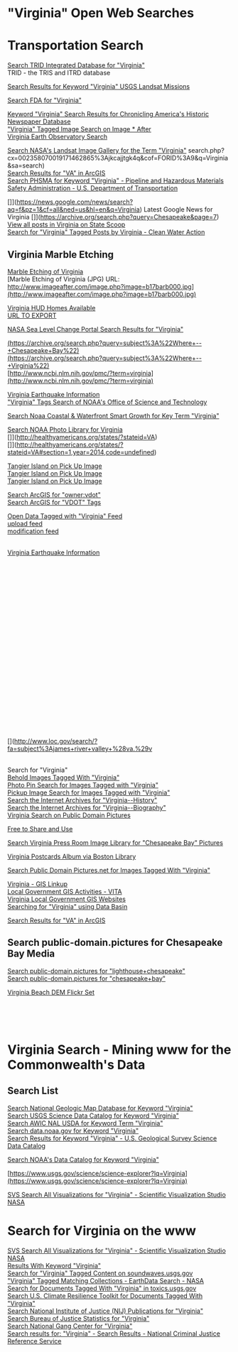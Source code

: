 # "Virginia" Open Web Searches  

# Transportation Search  
[Search TRID Integrated Database for "Virginia"](https://trid.trb.org/Results?txtKeywords=Virginia&txtTitle=&txtSerial=&ddlSubject=&txtReportNum=&ddlTrisfile=&txtIndex=%20&specificTerms=&txtAgency=&txtAuthor=&ddlResultType=&chkFulltextOnly=0&language=1%2C2%2C4%2C8&subjectLogic=or&dateStart=&dateEnd=&rangeType=publisheddate&sortBy=&sortOrder=DESC&rpp=100)  
TRID - the TRIS and ITRD database




[Search Results for Keyword "Virginia" USGS Landsat Missions](https://landsat.usgs.gov/search/node/Virginia)  


[Search FDA for "Virginia"](http://google2.fda.gov/search?q=Virginia&client=FDAgov&site=FDAgov&lr=&proxystylesheet=FDAgov&requiredfields=-archive%3AYes&output=xml_no_dtd&getfields=*)  


[Keyword "Virginia" Search Results for Chronicling America's Historic Newspaper Database](http://chroniclingamerica.loc.gov/search/pages/results/?state=Virginia&date1=1836&date2=1922&proxtext=&x=14&y=24&dateFilterType=yearRange&rows=20&searchType=basic)  
["Virginia" Tagged Image Search on Image * After](http://www.imageafter.com/search.php?search=Virginia&x=0&y=0)  
[Virginia Earth Observatory Search](http://earthobservatory.nasa.gov/Search/index.php?hq=site%3Aearthobservatory.nasa.gov%2FIOTD%2F&q=Virginia)  
	
[Search NASA's Landsat Image Gallery for the Term "Virginia"](http://landsat.visibleearth.nasa.gov/)  search.php?cx=002358070019171462865%3Ajkcajjtgk4q&cof=FORID%3A9&q=Virginia&sa=search)  
[Search Results for "VA" in ArcGIS](http://www.arcgis.com/home/search.html?t=content&q=tags:VA)  
[Search PHSMA for Keyword "Virginia" - Pipeline and Hazardous Materials Safety Administration - U.S. Department of Transportation](http://search.usa.gov/search?utf8=%E2%9C%93&affiliate=dot-phmsa&query=Virginia+&commit=+Search+)  
	
[]](https://news.google.com/news/search?aq=f&pz=1&cf=all&ned=us&hl=en&q=Virginia)  Latest Google News for Virginia
[]](https://archive.org/search.php?query=Chesapeake&page=7)  
[View all posts in Virginia on State Scoop](http://statescoop.com/category/states/virginia/)  
[Search for "Virginia" Tagged Posts by Virginia - Clean Water Action](http://www.cleanwateraction.org/mysearch?filter0=Virginia)  

## Virginia Marble Etching	 
[Marble Etching of Virginia](http://www.imageafter.com/image.php?image=b17barb000.jpg)  
[Marble Etching of Virginia (JPG) URL: http://www.imageafter.com/image.php?image=b17barb000.jpg](http://www.imageafter.com/image.php?image=b17barb000.jpg)
	

[Virginia HUD Homes Available](https://www.hudhomestore.com/Listing/PropertySearchResult.aspx?sState=VA)  
[URL TO EXPORT](https://www.hudhomestore.com/pages/ListExportToExcel.aspx?zipCode=&city=&county=&sState=VA&fromPrice=0&toPrice=0&fCaseNumber=&bed=0&bath=0&street=&buyerType=0&specialProgram=&Status=0&indoorAmenities=&outdoorAmenities=&housingType=&stories=&parking=&propertyAge=)  
	

[NASA Sea Level Change Portal Search Results for "Virginia"](https://sealevel.nasa.gov/search.html?q=Virginia)  


	
[(https://archive.org/search.php?query=subject%3A%22Where+--+Chesapeake+Bay%22)](https://archive.org/search.php?query=subject%3A%22Where+--+Chesapeake+Bay%22)  
[(https://archive.org/search.php?query=subject%3A%22Where+--+Virginia%22)](https://archive.org/search.php?query=subject%3A%22Where+--+Virginia%22)  
[http://www.ncbi.nlm.nih.gov/pmc/?term=virginia](http://www.ncbi.nlm.nih.gov/pmc/?term=virginia)  
	
[Virginia Earthquake Information](http://earthquake.usgs.gov/earthquakes/states/?region=Virginia)  
["Virginia" Tags Search of NOAA's Office of Science and Technology](https://www.st.nmfs.noaa.gov/pims/#view=public_projects&keyword=Virginia)  
	

[Search Noaa Coastal & Waterfront Smart Growth for Key Term "Virginia"](http://search.usa.gov/search?affiliate=coastalsmartgrowth.noaa.gov&v%3Aproject=firstgov&query=Virginia&x=0&y=0)  

	
	
	
[Search NOAA Photo Library for Virginia](https://search.usa.gov/search/images?utf8=%E2%9C%93&sc=0&query=Virginia&m=&affiliate=photolib.noaa.gov&commit=Search)  
[]](http://healthyamericans.org/states/?stateid=VA)  
[]](http://healthyamericans.org/states/?stateid=VA#section=1,year=2014,code=undefined)  
	
[Tangier Island on Pick Up Image](http://pickupimage.com/free-photos/Tangier-Island-Virginia/2318294#.UtXqKoXMoR0)  
[Tangier Island on Pick Up Image](http://pickupimage.com/free-photos/Tangier-Island-Virginia/2318294#.UtXqKoXMoR0)  
[Tangier Island on Pick Up Image](http://pickupimage.com/free-photos/Tangier-Island-Virginia/2318944#.UtXqpoXMoR0)  
	
[Search ArcGIS for "owner:vdot"](http://www.arcgis.com/home/search.html?q=owner:vdot)  
[Search ArcGIS for "VDOT" Tags](http://www.arcgis.com/home/search.html?t=content&q=tags:VDOT)  
	
	
[Open Data Tagged with "Virginia" Feed](http://opendata.arcgis.com/datasets.atom?q=Virginia)  
[upload feed](http://opendata.arcgis.com/datasets.atom?q=Virginia&sort_by=created_at)  
[modification feed](http://opendata.arcgis.com/datasets.atom?q=Virginia&sort_by=updated_at)  	
	
[](http://water.weather.gov/ahps2/ahps_kml.php?state=va&fcst_type=obs)  
[Virginia Earthquake Information](http://earthquake.usgs.gov/earthquakes/states/?region=Virginia)  
[](http://www.loc.gov/search/?fa=location%3Ahampton+roads)  
[](http://www.loc.gov/search/?fa=location%3Ahampton+roads+region)  
[](http://www.loc.gov/search/?fa=location%3Avirginia)  
[](http://www.loc.gov/search/?fa=subject%3Ahampton+roads+%28va.+%3A+region%29)  
[](http://www.loc.gov/search/?fa=subject%3Avirginia)  
[](http://www.loc.gov/search/?fa=location%3Ajames+river+region)  
[](http://www.loc.gov/search/?fa=location%3Ajames+river+valley)  
[](http://www.loc.gov/search/?fa=location%3Ajames+river+region)  
[](http://www.loc.gov/search/?fa=location%3Asouthampton+county)  
[](http://www.loc.gov/search/?fa=location%3Asussex+county)  
[](http://www.loc.gov/search/?fa=location%3Asurry+county)  
[](http://www.loc.gov/search/?fa=location%3Aprince+george+county)  
[](http://www.loc.gov/search/?fa=location%3Atidewater)  
[](http://www.loc.gov/search/?fa=subject%3Atidewater+%28va.+%3A+region%29)  
[](http://www.loc.gov/search/?fa=subject%3Atidewater+%28region%29)  
[](http://www.loc.gov/search/?fa=location%3Awarwick)  
[](http://www.loc.gov/search/?fa=location%3Ayork+county)  
[](http://www.loc.gov/search/?fa=location%3Aelizabeth+city+county)  
[](http://www.loc.gov/search/?fa=location%3Ajames+city+county)  
[](http://www.loc.gov/search/?fa=location%3Anewport+news)  
[](http://www.loc.gov/search/?fa=location%3Achesapeake+bay+region)  
[](http://www.loc.gov/search/?fa=subject%3Achesapeake+bay+region+%28md.+and+va.%29)  
[](http://www.loc.gov/search/?fa=subject%3Ajames+river+region+%28va.%29)  
[](http://www.loc.gov/search/?fa=subject%3Ajames+river+valley)  
[](http://www.loc.gov/search/?fa=subject%3Ajames+river+valley+%28va.%29v
[](http://www.loc.gov/search/?fa=subject%3Ajames+river+valley+region)  
[](http://spotthestation.nasa.gov/sightings/view.cfm?country=United_States&region=Virginia&city=Virginia_Beach#.U9oBR2OO7Kc)  
[](http://spotthestation.nasa.gov/sightings/indexrss.cfm?country=United_States&region=Virginia&city=Virginia_Beach)  
	
	
	
	
Search for "Virginia"	
[Behold Images Tagged With "Virginia"](http://www.behold.cc/?textq=Virginia&free=true&comm=true&query=)  
[Photo Pin Search for Images Tagged with "Virginia"](http://photopin.com/search/virginia)  
[Pickup Image Search for Images Tagged with "Virginia"](http://pickupimage.com/search.cfm?kw=virginia)  
[Search the Internet Archives for "Virginia--History"](https://archive.org/search.php?query=subject%3A%22Virginia--History%22)  
[Search the Internet Archives for "Virginia--Biography"](https://archive.org/search.php?query=subject%3A%22Virginia--Biography%22)  
[Virginia Search on Public Domain Pictures](http://public-domain.pictures/virginia)  
	
[Free to Share and Use](http://www.freetoshareanduse.com/)  
	
	
[Search Virginia Press Room Image Library for "Chesapeake Bay" Pictures](http://www.virginia.org/pressroom/image_library.asp?keyword=Chesapeake&x=0&y=0#results)  
	
	
	
[Virginia Postcards Album via Boston Library](https://www.flickr.com/photos/boston_public_library/sets/72157632159068161)  
	
	
	
	
[Search Public Domain Pictures.net for Images Tagged With "Virginia"](http://www.publicdomainpictures.net/hledej.php?hleda=Virginia&x=0&y=0)  	
	
[Virginia - GIS Linkup](http://gislinkup.com/50states/virginia.html)  
[Local Government GIS Activities - VITA](http://www.vita.virginia.gov/isp/default.aspx?id=8464)  
[Virginia Local Government GIS Websites](http://129.174.55.51/counties.html)  
[Searching for "Virginia" using Data Basin](http://databasin.org/search/#query=Virginia&amp;type=dataset&scope=all)  
	
	
	


	

[Search Results for "VA" in ArcGIS](http://www.arcgis.com/home/search.html?t=content&q=tags:VA)
	
	
	
	
	
## Search public-domain.pictures for Chesapeake Bay Media  	
[Search public-domain.pictures for "lighthouse+chesapeake"](http://public-domain.pictures/lighthouse+chesapeake)  
[Search public-domain.pictures for "chesapeake+bay"](http://public-domain.pictures/chesapeake+bay)  
	
[Virginia Beach DEM Flickr Set](https://www.flickr.com/photos/jalbertbowdenii/sets/72157642847767925/with/13381170335/)  
	
	

[](http://www.loc.gov/search/?q=fortress+monroe&sp=2)  
[](http://www.loc.gov/pictures/search/?q=Photograph:%20va1665&fi=number&op=PHRASE&va=exact&co%20=hh&st=gallery&sg%20=%20true)  
[](http://www.loc.gov/search/?fa=subject%3Avirginia+peninsula+%28va.%29)  
[](http://www.loc.gov/search/?fa=subject%3Avirginia+peninsula)  




# Virginia Search - Mining www for the Commonwealth's Data  

## Search List  
[Search National Geologic Map Database for Keyword "Virginia"](http://ngmdb.usgs.gov/ngm-bin/ngm_search_dbi.pl?src_page=ngm_compsearch.pl&searchopt=undefined&key_search=&Title=Virginia&Author=&Map+Number=&g_center=&g_zoom=&cqtype=None&State=&bc_ul=&bc_lr=&publisher_list=usgs&scale=&scale2=&datebgn=&dateend=&format=both&dig_sub=&dig_sub=&dig_sub=&dig_sub=)  
[Search USGS Science Data Catalog for Keyword "Virginia"](http://data.usgs.gov/datacatalog/#fq=dataType%3A(collection%20OR%20non-collection%20OR%20supercollection)&q=Virginia)  
[Search AWIC NAL USDA for Keyword Term "Virginia"](http://search.usa.gov/search?utf8=%E2%9C%93&affiliate=awic.nal.usda.gov&query=Virginia&commit=Go)  
[Search data.noaa.gov for Keyword "Virginia"](https://data.noaa.gov/dataset?q=Virginia)  
[Search Results for Keyword "Virginia" - U.S. Geological Survey Science Data Catalog](http://data.usgs.gov/datacatalog/#fq=dataType%3A(collection%20OR%20non-collection%20OR%20supercollection)&q=Virginia)  


[Search NOAA's Data Catalog for Keyword "Virginia"](https://data.noaa.gov/dataset?tags=virginia)  

[https://www.usgs.gov/science/science-explorer?lq=Virginia](https://www.usgs.gov/science/science-explorer?lq=Virginia)  


[SVS Search All Visualizations for "Virginia" - Scientific Visualization Studio NASA](http://svs.gsfc.nasa.gov/cgi-bin/search.cgi?value=Virginia&expanded=filters)  

# Search for Virginia on the www  

[SVS Search All Visualizations for "Virginia" - Scientific Visualization Studio NASA](http://svs.gsfc.nasa.gov/cgi-bin/search.cgi?value=Virginia&expanded=filters)  
[Results With Keyword "Virginia"](http://search.usa.gov/search?utf8=%E2%9C%93&affiliate=usgs_cmgp&query=Virginia&commit=Search)  
[Search for "Virginia" Tagged Content on soundwaves.usgs.gov](http://search.usa.gov/search?utf8=%E2%9C%93&affiliate=usgs&sitelimit=soundwaves.usgs.gov&query=Virginia&scope=site&commit=Search)  
["Virginia" Tagged Matching Collections - EarthData Search - NASA](https://search.earthdata.nasa.gov/search?m=-0.0703125!0!2!1!0!&q=Virginia)  
[Search for Documents Tagged With "Virginia" in toxics.usgs.gov](http://search.usa.gov/search?utf8=%E2%9C%93&affiliate=usgs&sitelimit=toxics.usgs.gov&query=Virginia&scope=site&commit=Search)  
[Search U.S. Climate Resilience Toolkit for Documents Tagged With "Virginia"](http://toolkit.climate.gov/crt-search?query=Virginia&x=0&y=0)  
[Search National Institute of Justice (NIJ) Publications for "Virginia"](http://search.usa.gov/search?query=Virginia&affiliate=national-institute-of-justice)  
[Search Bureau of Justice Statistics for "Virginia"](http://gb1.ojp.usdoj.gov/search?q=Virginia&site=BJS-OJP&client=bjsnew_frontend&proxystylesheet=bjsnew_frontend&output=xml_no_dtd&proxyreload=1&filter=0&tlen=150&getfields=description&Go.x=0&Go.y=0)  
[Search National Gang Center for "Virginia"](https://www.nationalgangcenter.gov/Search?q=Virginia)  
[Search results for: "Virginia" - Search Results - National Criminal Justice Reference Service](https://www.ncjrs.gov/App/Search/SearchResults.aspx?txtKeywordSearch=Virginia&fromSearch=1)  



